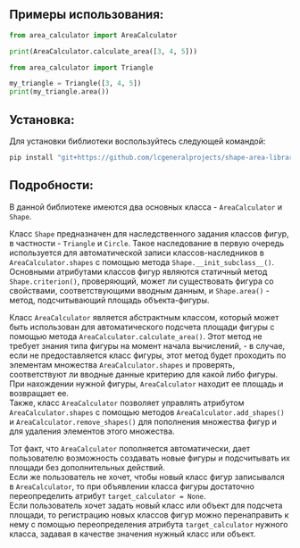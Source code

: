 ## Примеры использования:

```python
from area_calculator import AreaCalculator

print(AreaCalculator.calculate_area([3, 4, 5]))
```

```python
from area_calculator import Triangle

my_triangle = Triangle([3, 4, 5])
print(my_triangle.area())
```

## Установка:

Для установки библиотеки воспользуйтесь следующей командой:
```bash
pip install "git+https://github.com/lcgeneralprojects/shape-area-library.git"
```

## Подробности:

В данной библиотеке имеются два основных класса - `AreaCalculator` и `Shape`.

Класс `Shape` предназначен для наследственного задания классов фигур, в частности - `Triangle` и `Circle`. Такое наследование в первую очередь используется для автоматической записи классов-наследников в `AreaCalculator.shapes` с помощью метода `Shape.__init_subclass__()`. Основными атрибутами классов фигур являются статичный метод `Shape.criterion()`, проверяющий, может ли существовать фигура со свойствами, соответствующими вводным данным, и `Shape.area()` - метод, подсчитывающий площадь объекта-фигуры.

Класс `AreaCalculator` является абстрактным классом, который может быть использован для автоматического подсчета площади фигуры с помощью метода `AreaCalculator.calculate_area()`. Этот метод не требует знания типа фигуры на момент начала вычислений, - в случае, если не предоставляется класс фигуры, этот метод будет проходить по элементам множества `AreaCalculator.shapes` и проверять, соответствуют ли вводные данные критерию для какой либо фигуры. При нахождении нужной фигуры, `AreaCalculator` находит ее площадь и возвращает ее.  
Также, класс `AreaCalculator` позволяет управлять атрибутом `AreaCalculator.shapes` с помощью методов `AreaCalculator.add_shapes()` и `AreaCalculator.remove_shapes()` для пополнения множества фигур и для удаления элементов этого множества.

Тот факт, что `AreaCalculator` пополняется автоматически, дает пользователю возможность создавать новые фигуры и подсчитывать их площади без дополнительных действий.  
Если же пользователь не хочет, чтобы новый класс фигур записывался в `AreaCalculator`, то при объявлении класса фигуры достаточно переопределить атрибут `target_calculator = None`.  
Если пользователь хочет задать новый класс или объект для подсчета площади, то регистрацию новых классов фигур можно перенаправить к нему с помощью переопределения атрибута `target_calculator` нужного класса, задавая в качестве значения нужный класс или объект.   
